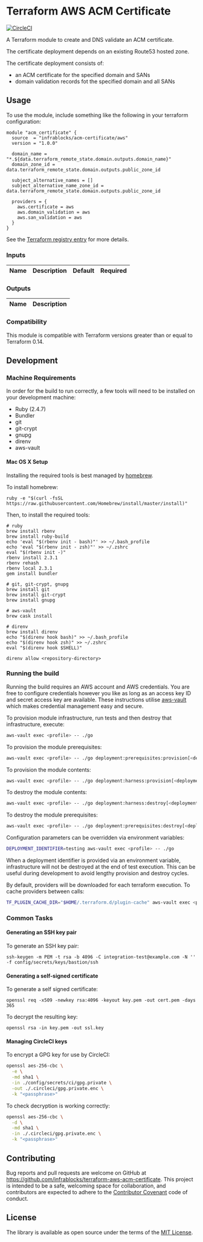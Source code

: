Terraform AWS ACM Certificate
=============================

[![CircleCI](https://circleci.com/gh/infrablocks/terraform-aws-acm-certificate.svg?style=svg)](https://circleci.com/gh/infrablocks/terraform-aws-acm-certificate)

A Terraform module to create and DNS validate an ACM certificate.

The certificate deployment depends on an existing Route53 hosted zone.
 
The certificate deployment consists of:
* an ACM certificate for the specified domain and SANs
* domain validation records fot the specified domain and all SANs 

Usage
-----

To use the module, include something like the following in your terraform
configuration:

```hcl-terraform
module "acm_certificate" {
  source  = "infrablocks/acm-certificate/aws"
  version = "1.0.0"

  domain_name = "*.${data.terraform_remote_state.domain.outputs.domain_name}"
  domain_zone_id = data.terraform_remote_state.domain.outputs.public_zone_id

  subject_alternative_names = []
  subject_alternative_name_zone_id = data.terraform_remote_state.domain.outputs.public_zone_id

  providers = {
    aws.certificate = aws
    aws.domain_validation = aws
    aws.san_validation = aws
  }
}
```

See the 
[Terraform registry entry](https://registry.terraform.io/modules/infrablocks/acm-certificate/aws/latest) 
for more details.

### Inputs

| Name                  | Description                                      | Default | Required |
|-----------------------|--------------------------------------------------|:-------:|:--------:|

### Outputs

| Name | Description |
|------|-------------|

### Compatibility

This module is compatible with Terraform versions greater than or equal to 
Terraform 0.14.

Development
-----------

### Machine Requirements

In order for the build to run correctly, a few tools will need to be installed 
on your development machine:

* Ruby (2.4.7)
* Bundler
* git
* git-crypt
* gnupg
* direnv
* aws-vault

#### Mac OS X Setup

Installing the required tools is best managed by [homebrew](http://brew.sh).

To install homebrew:

```
ruby -e "$(curl -fsSL https://raw.githubusercontent.com/Homebrew/install/master/install)"
```

Then, to install the required tools:

```
# ruby
brew install rbenv
brew install ruby-build
echo 'eval "$(rbenv init - bash)"' >> ~/.bash_profile
echo 'eval "$(rbenv init - zsh)"' >> ~/.zshrc
eval "$(rbenv init -)"
rbenv install 2.3.1
rbenv rehash
rbenv local 2.3.1
gem install bundler

# git, git-crypt, gnupg
brew install git
brew install git-crypt
brew install gnupg

# aws-vault
brew cask install

# direnv
brew install direnv
echo "$(direnv hook bash)" >> ~/.bash_profile
echo "$(direnv hook zsh)" >> ~/.zshrc
eval "$(direnv hook $SHELL)"

direnv allow <repository-directory>
```

### Running the build

Running the build requires an AWS account and AWS credentials. You are free to 
configure credentials however you like as long as an access key ID and secret
access key are available. These instructions utilise 
[aws-vault](https://github.com/99designs/aws-vault) which makes credential
management easy and secure.

To provision module infrastructure, run tests and then destroy that 
infrastructure, execute:

```bash
aws-vault exec <profile> -- ./go
```

To provision the module prerequisites:

```bash
aws-vault exec <profile> -- ./go deployment:prerequisites:provision[<deployment_identifier>]
```

To provision the module contents:

```bash
aws-vault exec <profile> -- ./go deployment:harness:provision[<deployment_identifier>]
```

To destroy the module contents:

```bash
aws-vault exec <profile> -- ./go deployment:harness:destroy[<deployment_identifier>]
```

To destroy the module prerequisites:

```bash
aws-vault exec <profile> -- ./go deployment:prerequisites:destroy[<deployment_identifier>]
```

Configuration parameters can be overridden via environment variables:

```bash
DEPLOYMENT_IDENTIFIER=testing aws-vault exec <profile> -- ./go
```

When a deployment identifier is provided via an environment variable, 
infrastructure will not be destroyed at the end of test execution. This can
be useful during development to avoid lengthy provision and destroy cycles.

By default, providers will be downloaded for each terraform execution. To
cache providers between calls:

```bash
TF_PLUGIN_CACHE_DIR="$HOME/.terraform.d/plugin-cache" aws-vault exec <profile> -- ./go
```

### Common Tasks

#### Generating an SSH key pair

To generate an SSH key pair:

```
ssh-keygen -m PEM -t rsa -b 4096 -C integration-test@example.com -N '' -f config/secrets/keys/bastion/ssh
```

#### Generating a self-signed certificate

To generate a self signed certificate:
```
openssl req -x509 -newkey rsa:4096 -keyout key.pem -out cert.pem -days 365
```

To decrypt the resulting key:

```
openssl rsa -in key.pem -out ssl.key
```

#### Managing CircleCI keys

To encrypt a GPG key for use by CircleCI:

```bash
openssl aes-256-cbc \
  -e \
  -md sha1 \
  -in ./config/secrets/ci/gpg.private \
  -out ./.circleci/gpg.private.enc \
  -k "<passphrase>"
```

To check decryption is working correctly:

```bash
openssl aes-256-cbc \
  -d \
  -md sha1 \
  -in ./.circleci/gpg.private.enc \
  -k "<passphrase>"
```

Contributing
------------

Bug reports and pull requests are welcome on GitHub at 
https://github.com/infrablocks/terraform-aws-acm-certificate. 
This project is intended to be a safe, welcoming space for collaboration, and 
contributors are expected to adhere to 
the [Contributor Covenant](http://contributor-covenant.org) code of conduct.

License
-------

The library is available as open source under the terms of the 
[MIT License](http://opensource.org/licenses/MIT).
